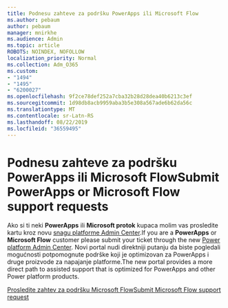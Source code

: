 ```yaml
---
title: Podnesu zahteve za podršku PowerApps ili Microsoft Flow
ms.author: pebaum
author: pebaum
manager: mnirkhe
ms.audience: Admin
ms.topic: article
ROBOTS: NOINDEX, NOFOLLOW
localization_priority: Normal
ms.collection: Adm_O365
ms.custom:
- "1494"
- "1495"
- "6200027"
ms.openlocfilehash: 9f2ce78def252a7cba32b28d28dea40b6213c3ef
ms.sourcegitcommit: 1d98db8acb9959aba3b5e308a567ade6b62da56c
ms.translationtype: MT
ms.contentlocale: sr-Latn-RS
ms.lasthandoff: 08/22/2019
ms.locfileid: "36559495"
---
```

# <a name="submit-powerapps-or-microsoft-flow-support-requests"></a><span data-ttu-id="7d7d1-102">Podnesu zahteve za podršku PowerApps ili Microsoft Flow</span><span class="sxs-lookup"><span data-stu-id="7d7d1-102">Submit PowerApps or Microsoft Flow support requests</span></span>

<span data-ttu-id="7d7d1-103">Ako si ti neki **PowerApps** ili **Microsoft protok** kupaca molim vas prosledite kartu kroz novu [snagu platforme Admin Center](https://admin.powerplatform.microsoft.com/support?newTicket&product=15819).</span><span class="sxs-lookup"><span data-stu-id="7d7d1-103">If you are a **PowerApps** or **Microsoft Flow** customer please submit your ticket through the new [Power platform Admin Center](https://admin.powerplatform.microsoft.com/support?newTicket&product=15819).</span></span> <span data-ttu-id="7d7d1-104">Novi portal nudi direktniji putanju da biste pogledali mogućnosti potpomognute podrške koji je optimizovan za PowerApps i druge proizvode za napajanje platforme.</span><span class="sxs-lookup"><span data-stu-id="7d7d1-104">The new portal provides a more direct path to assisted support that is optimized for PowerApps and other Power platform products.</span></span>

[<span data-ttu-id="7d7d1-105">Prosledite zahtev za podršku Microsoft Flow</span><span class="sxs-lookup"><span data-stu-id="7d7d1-105">Submit Microsoft Flow support request</span></span>](https://admin.powerplatform.microsoft.com/support?newTicket&product=Flow)